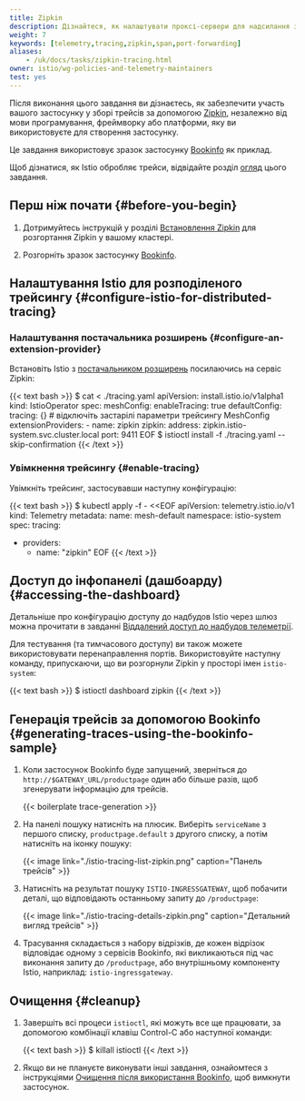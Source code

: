```yaml
---
title: Zipkin
description: Дізнайтеся, як налаштувати проксі-сервери для надсилання запитів на трейсинг до Zipkin.
weight: 7
keywords: [telemetry,tracing,zipkin,span,port-forwarding]
aliases:
    - /uk/docs/tasks/zipkin-tracing.html
owner: istio/wg-policies-and-telemetry-maintainers
test: yes
---
```


Після виконання цього завдання ви дізнаєтесь, як забезпечити участь вашого застосунку у зборі трейсів за допомогою [Zipkin](https://zipkin.io/), незалежно від мови програмування, фреймворку або платформи, яку ви використовуєте для створення застосунку.

Це завдання використовує зразок застосунку [Bookinfo](/docs/examples/bookinfo/) як приклад.

Щоб дізнатися, як Istio обробляє трейси, відвідайте розділ [огляд](../overview/) цього завдання.

## Перш ніж почати {#before-you-begin}

1. Дотримуйтесь інструкцій у розділі [Встановлення Zipkin](/docs/ops/integrations/zipkin/#installation) для розгортання Zipkin у вашому кластері.

1. Розгорніть зразок застосунку [Bookinfo](/docs/examples/bookinfo/#deploying-the-application).

## Налаштування Istio для розподіленого трейсингу {#configure-istio-for-distributed-tracing}

### Налаштування постачальника розширень {#configure-an-extension-provider}

Встановіть Istio з [постачальником розширень](/docs/reference/config/istio.mesh.v1alpha1/#MeshConfig-ExtensionProvider) посилаючись на сервіс Zipkin:

{{< text bash >}}
$ cat <<EOF > ./tracing.yaml
apiVersion: install.istio.io/v1alpha1
kind: IstioOperator
spec:
  meshConfig:
    enableTracing: true
    defaultConfig:
       tracing: {} # відключіть застарілі параметри трейсингу MeshConfig
    extensionProviders:
    - name: zipkin
      zipkin:
        address: zipkin.istio-system.svc.cluster.local
        port: 9411
EOF
$ istioctl install -f ./tracing.yaml --skip-confirmation
{{< /text >}}

### Увімкнення трейсингу {#enable-tracing}

Увімкніть трейсинг, застосувавши наступну конфігурацію:

{{< text bash >}}
$ kubectl apply -f - <<EOF
apiVersion: telemetry.istio.io/v1
kind: Telemetry
metadata:
  name: mesh-default
  namespace: istio-system
spec:
   tracing:
   - providers:
     - name: "zipkin"
EOF
{{< /text >}}

## Доступ до інфопанелі (дашбоарду) {#accessing-the-dashboard}

Детальніше про конфігурацію доступу до надбудов Istio через шлюз можна прочитати в завданні [Віддалений доступ до надбудов телеметрії](/docs/tasks/observability/gateways).

Для тестування (та тимчасового доступу) ви також можете використовувати перенаправлення портів. Використовуйте наступну команду, припускаючи, що ви розгорнули Zipkin у просторі імен `istio-system`:

{{< text bash >}}
$ istioctl dashboard zipkin
{{< /text >}}

## Генерація трейсів за допомогою Bookinfo {#generating-traces-using-the-bookinfo-sample}

1. Коли застосунок Bookinfo буде запущений, зверніться до `http://$GATEWAY_URL/productpage` один або більше разів, щоб згенерувати інформацію для трейсів.

   {{< boilerplate trace-generation >}}

2. На панелі пошуку натисніть на плюсик. Виберіть `serviceName` з першого списку, `productpage.default` з другого списку, а потім натисніть на іконку пошуку:

   {{< image link="./istio-tracing-list-zipkin.png" caption="Панель трейсів" >}}

3. Натисніть на результат пошуку `ISTIO-INGRESSGATEWAY`, щоб побачити деталі, що відповідають останньому запиту до `/productpage`:

   {{< image link="./istio-tracing-details-zipkin.png" caption="Детальний вигляд трейсів" >}}

4. Трасування складається з набору відрізків, де кожен відрізок відповідає одному з сервісів Bookinfo, які викликаються під час виконання запиту до `/productpage`, або внутрішньому компоненту Istio, наприклад: `istio-ingressgateway`.

## Очищення {#cleanup}

1. Завершіть всі процеси `istioctl`, які можуть все ще працювати, за допомогою комбінації клавіш Control-C або наступної команди:

    {{< text bash >}}
    $ killall istioctl
    {{< /text >}}

2. Якщо ви не плануєте виконувати інші завдання, ознайомтеся з інструкціями [Очищення після використання Bookinfo](/docs/examples/bookinfo/#cleanup), щоб вимкнути застосунок.
